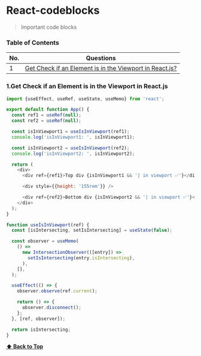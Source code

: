 # React-codeblocks
> Important code blocks
### Table of Contents

| No. | Questions |
| --- | --------- |
|1  | [Get Check if an Element is in the Viewport in React.js?](#Get-Check-if-an-Element-is-in-the-Viewport-in-React.js) |

### 1.Get Check if an Element is in the Viewport in React.js
```javascript
import {useEffect, useRef, useState, useMemo} from 'react';

export default function App() {
  const ref1 = useRef(null);
  const ref2 = useRef(null);

  const isInViewport1 = useIsInViewport(ref1);
  console.log('isInViewport1: ', isInViewport1);

  const isInViewport2 = useIsInViewport(ref2);
  console.log('isInViewport2: ', isInViewport2);

  return (
    <div>
      <div ref={ref1}>Top div {isInViewport1 && '| in viewport ✅'}</div>

      <div style={{height: '155rem'}} />

      <div ref={ref2}>Bottom div {isInViewport2 && '| in viewport ✅'}</div>
    </div>
  );
}

function useIsInViewport(ref) {
  const [isIntersecting, setIsIntersecting] = useState(false);

  const observer = useMemo(
    () =>
      new IntersectionObserver(([entry]) =>
        setIsIntersecting(entry.isIntersecting),
      ),
    [],
  );

  useEffect(() => {
    observer.observe(ref.current);

    return () => {
      observer.disconnect();
    };
  }, [ref, observer]);

  return isIntersecting;
}

```

**[⬆ Back to Top](#table-of-contents)**
